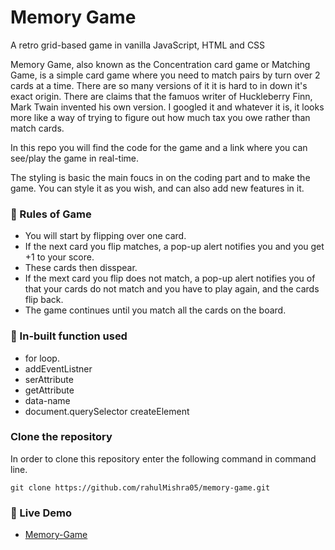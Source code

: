 # Memory Game

A retro grid-based game in vanilla JavaScript, HTML and CSS

Memory Game, also known as the Concentration card game or Matching Game, is a simple card game where you need to match pairs by turn over 2 cards at a time. There are so many versions of it it is hard to in down it's exact origin. There are claims that the famuos writer of Huckleberry Finn, Mark Twain invented his own version. I googled it and whatever it is, it looks more like a way of trying to figure out how much tax you owe rather than match cards.

In this repo you will find the code for the game and a link where you can see/play the game in real-time.

The styling is basic the main foucs in on the coding part and to make the game. You can style it as you wish, and can also add new features in it.

### 🎰 Rules of Game
- You will start by flipping over one card.
- If the next card you flip matches, a pop-up alert notifies you and you get +1 to your score.
- These cards then disspear.
- If the mext card you flip does not match, a pop-up alert notifies you of that your cards do not match and you have to play again, and the cards flip back.
- The game continues until you match all the cards on the board.

### 🔧 In-built function used 
- for loop.
- addEventListner
- serAttribute
- getAttribute
- data-name
- document.querySelector
createElement

### Clone the repository
In order to clone this repository enter the following command in command line.

```shell
git clone https://github.com/rahulMishra05/memory-game.git
```

### 🚀 Live Demo
- [Memory-Game](https://memory-game-rahul-mishra.netlify.app/)
